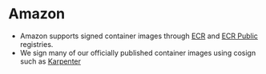 # Amazon

* Amazon supports signed container images through [ECR](https://aws.amazon.com/ecr/) and [ECR Public](https://gallery.ecr.aws/) registries.
* We sign many of our officially published container images using cosign such as [Karpenter](https://github.com/aws/karpenter)